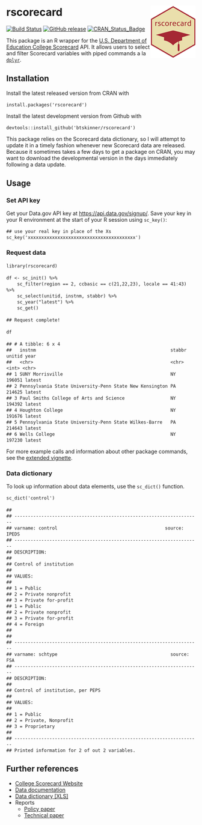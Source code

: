 rscorecard <img src="man/figures/logo.png" align="right" />
===========================================================

[![Build
Status](https://travis-ci.org/btskinner/rscorecard.svg?branch=master)](https://travis-ci.org/btskinner/rscorecard)
[![GitHub
release](https://img.shields.io/github/release/btskinner/rscorecard.svg)](https://github.com/btskinner/rscorecard)
[![CRAN\_Status\_Badge](http://www.r-pkg.org/badges/version/rscorecard)](http://cran.r-project.org/package=rscorecard)

This package is an R wrapper for the [U.S. Department of Education
College Scorecard](https://collegescorecard.ed.gov) API. It allows users
to select and filter Scorecard variables with piped commands a la
[`dplyr`](http://github.com/hadley/dplyr).

Installation
------------

Install the latest released version from CRAN with

    install.packages('rscorecard')

Install the latest development version from Github with

    devtools::install_github('btskinner/rscorecard')

This package relies on the Scorecard data dictionary, so I will attempt
to update it in a timely fashion whenever new Scorecard data are
released. Because it sometimes takes a few days to get a package on
CRAN, you may want to download the developmental version in the days
immediately following a data update.

Usage
-----

### Set API key

Get your Data.gov API key at <https://api.data.gov/signup/>. Save your
key in your R environment at the start of your R session using
`sc_key()`:

    ## use your real key in place of the Xs
    sc_key('xxxxxxxxxxxxxxxxxxxxxxxxxxxxxxxxxxxxxxxx')

### Request data

    library(rscorecard)

    df <- sc_init() %>% 
        sc_filter(region == 2, ccbasic == c(21,22,23), locale == 41:43) %>% 
        sc_select(unitid, instnm, stabbr) %>% 
        sc_year("latest") %>% 
        sc_get()

    ## Request complete!

    df

    ## # A tibble: 6 x 4
    ##   instnm                                                  stabbr unitid year  
    ##   <chr>                                                   <chr>   <int> <chr> 
    ## 1 SUNY Morrisville                                        NY     196051 latest
    ## 2 Pennsylvania State University-Penn State New Kensington PA     214625 latest
    ## 3 Paul Smiths College of Arts and Science                 NY     194392 latest
    ## 4 Houghton College                                        NY     191676 latest
    ## 5 Pennsylvania State University-Penn State Wilkes-Barre   PA     214643 latest
    ## 6 Wells College                                           NY     197230 latest

For more example calls and information about other package commands, see
the [extended
vignette](https://www.btskinner.io/rscorecard/articles/introduction.html).

### Data dictionary

To look up information about data elements, use the `sc_dict()`
function.

    sc_dict('control')

    ## 
    ## ---------------------------------------------------------------------
    ## varname: control                                        source: IPEDS
    ## ---------------------------------------------------------------------
    ## DESCRIPTION:
    ## 
    ## Control of institution
    ## 
    ## VALUES: 
    ## 
    ## 1 = Public
    ## 2 = Private nonprofit
    ## 3 = Private for-profit
    ## 1 = Public
    ## 2 = Private nonprofit
    ## 3 = Private for-profit
    ## 4 = Foreign
    ## 
    ## 
    ## ---------------------------------------------------------------------
    ## varname: schtype                                          source: FSA
    ## ---------------------------------------------------------------------
    ## DESCRIPTION:
    ## 
    ## Control of institution, per PEPS
    ## 
    ## VALUES: 
    ## 
    ## 1 = Public
    ## 2 = Private, Nonprofit
    ## 3 = Proprietary
    ## 
    ## ---------------------------------------------------------------------
    ## Printed information for 2 of out 2 variables.

Further references
------------------

-   [College Scorecard Website](https://collegescorecard.ed.gov)
-   [Data
    documentation](https://collegescorecard.ed.gov/assets/FullDataDocumentation.pdf)
-   [Data dictionary
    \[XLS\]](https://collegescorecard.ed.gov/assets/CollegeScorecardDataDictionary.xlsx)
-   Reports
    -   [Policy
        paper](https://collegescorecard.ed.gov/assets/BetterInformationForBetterCollegeChoiceAndInstitutionalPerformance.pdf)
    -   [Technical
        paper](https://collegescorecard.ed.gov/assets/UsingFederalDataToMeasureAndImprovePerformance.pdf)
